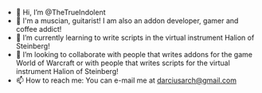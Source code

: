 - 👋 Hi, I’m @TheTrueIndolent
- 👀 I'm a muscian, guitarist! I am also an addon developer, gamer and coffee addict!
- 🌱 I’m currently learning to write scripts in the virtual instrument Halion of Steinberg!
- 💞️ I’m looking to collaborate with people that writes addons for the game World of Warcraft or with people that writes scripts for the virtual instrument Halion of Steinberg!
- 📫 How to reach me: You can e-mail me at darciusarch@gmail.com

<!---
TheTrueIndolent/TheTrueIndolent is a ✨ special ✨ repository because its `README.md` (this file) appears on your GitHub profile.
You can click the Preview link to take a look at your changes.
--->
